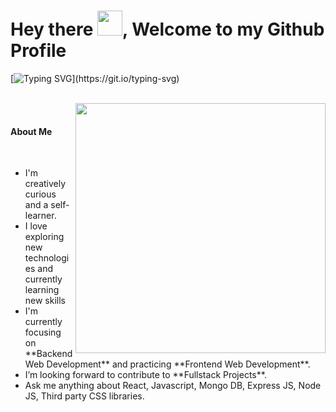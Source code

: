 
# Hey there <img src="https://github.com/oHTGo/oHTGo/blob/main/images/hi.gif" width="40px" height="40px">, Welcome to my Github Profile
[![Typing SVG](https://readme-typing-svg.demolab.com?font=Roboto+Mono&size=28&pause=1000&color=1AF78E&random=false&width=435&lines=Hi!+I'm+Sinan%2C;I'm+fullstack+react+and;MERN+Stack+developer..)](https://git.io/typing-svg)
  
  <br>
 
</h1>



<img align='right' src="https://github.com/oHTGo/oHTGo/blob/main/images/coding.gif" width="400">
<br>
<h4>  About Me</h4>
<br>
<ul>
  <li> I'm creatively curious and a self-learner.</li>
  <li> I love exploring new technologies and currently learning new skills</li>
  <li> I'm currently focusing on **Backend Web Development** and practicing **Frontend Web Development**.</li>
  <li> I’m looking forward to contribute to **Fullstack Projects**.</li>
  <li> Ask me anything about React, Javascript, Mongo DB, Express JS, Node JS, Third party CSS libraries.</li>
</ul>
